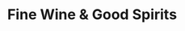 ---
title: "Fine Wine & Good Spirits"
url: /pittsburgh/fine-wine-and-good-spirits-ben-avon-heights-road/
shop: alcohol
---